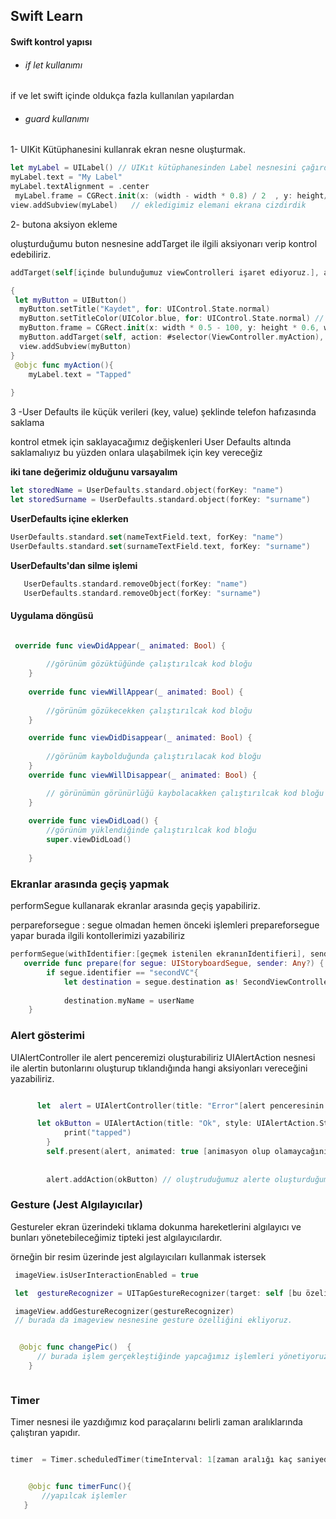 ## Swift Learn

#### Swift kontrol yapısı 
- ###### if let kullanımı
if ve let swift içinde oldukça fazla kullanılan yapılardan 

- ###### guard kullanımı







1- UIKit Kütüphanesini kullanrak ekran nesne oluşturmak. 


```swift
let myLabel = UILabel() // UIKıt kütüphanesinden Label nesnesini çağırdık
myLabel.text = "My Label"
myLabel.textAlignment = .center
 myLabel.frame = CGRect.init(x: (width - width * 0.8) / 2  , y: height/2, width: width * 0.8, height: 50) // ekranin tam ortada durmasi icin ekran genisliginden yazi boyununu cikartip ortaladik. 
view.addSubview(myLabel)   // ekledigimiz elemani ekrana cizdirdik
```


2- butona aksiyon ekleme 

oluşturduğumu buton nesnesine addTarget ile ilgili aksiyonarı verip kontrol edebiliriz.

```swift
addTarget(self[içinde bulunduğumuz viewControlleri işaret ediyoruz.], action: #selector(ViewController.myAction)[sellector ile fonksiyonu işaret ediyoruz ViewController üzerinden myAction fonksiyonunun içinde yazanları işaret ediyoruz], for: UIControl.Event.touchUpInside [bu kısımda dokunma hareketini kontrol ediyoruz.])
```

```swift
{
 let myButton = UIButton()
  myButton.setTitle("Kaydet", for: UIControl.State.normal)
  myButton.setTitleColor(UIColor.blue, for: UIControl.State.normal) // butona tiklandiginda
  myButton.frame = CGRect.init(x: width * 0.5 - 100, y: height * 0.6, width: 200, height: 100) // butonu oluşacağı yeri ekran üzerinde belileme işlemi
  myButton.addTarget(self, action: #selector(ViewController.myAction), for: UIControl.Event.touchUpInside)
  view.addSubview(myButton)
}
 @objc func myAction(){
    myLabel.text = "Tapped"
    
}
```


3 -User Defaults ile küçük verileri (key, value) şeklinde telefon hafızasında saklama 

kontrol etmek için saklayacağımız değişkenleri User Defaults altında saklamalıyız bu yüzden onlara ulaşabilmek için key vereceğiz


**iki tane değerimiz olduğunu varsayalım**


```swift
let storedName = UserDefaults.standard.object(forKey: "name")
let storedSurname = UserDefaults.standard.object(forKey: "surname")
```


**UserDefaults içine eklerken** 

```swift
UserDefaults.standard.set(nameTextField.text, forKey: "name")
UserDefaults.standard.set(surnameTextField.text, forKey: "surname")
```
**UserDefaults'dan silme işlemi**

```swift
   UserDefaults.standard.removeObject(forKey: "name")
   UserDefaults.standard.removeObject(forKey: "surname")
```



#### Uygulama döngüsü 

```swift

 override func viewDidAppear(_ animated: Bool) {
  
        //görünüm gözüktüğünde çalıştırılcak kod bloğu
    }
    
    override func viewWillAppear(_ animated: Bool) {
       
        //görünüm gözükecekken çalıştırılcak kod bloğu
    }

    override func viewDidDisappear(_ animated: Bool) {
     
        //görünüm kaybolduğunda çalıştırılacak kod bloğu 
    }
    override func viewWillDisappear(_ animated: Bool) {

        // görünümün görünürlüğü kaybolacakken çalıştırılcak kod bloğu
    }
    
    override func viewDidLoad() {
        //görünüm yüklendiğinde çalıştırılcak kod bloğu
        super.viewDidLoad()
        
    }
```

### Ekranlar arasında geçiş yapmak 

performSegue kullanarak ekranlar arasında geçiş yapabiliriz.

perpareforsegue : segue olmadan hemen önceki işlemleri prepareforsegue yapar burada ilgili kontollerimizi yazabiliriz

```swift 
performSegue(withIdentifier:[geçmek istenilen ekranınIdentifieri], sender: [göndermek istediğimiz argumanlar])
   override func prepare(for segue: UIStoryboardSegue, sender: Any?) {
        if segue.identifier == "secondVC"{
            let destination = segue.destination as! SecondViewController //destionation kullanarak geceçecğimiz ekran üzerindeki nesneleri alabiiriz. 
          
            destination.myName = userName
    }


```


### Alert gösterimi 
UIAlertController ile alert penceremizi oluşturabiliriz
UIAlertAction nesnesi ile alertin butonlarını oluşturup tıklandığında hangi aksiyonları vereceğini yazabiliriz.


```swift 

      let  alert = UIAlertController(title: "Error"[alert penceresinin başlığı] , message: "Hatalı tıklama yapıldı" , preferredStyle: UIAlertController.Style.alert [kullancağımız ilgili alert tipleri bu style attiributesinin altında]) 

      let okButton = UIAlertAction(title: "Ok", style: UIAlertAction.Style.default) { (UIAlertAction) in
            print("tapped")
        }
        self.present(alert, animated: true [animasyon olup olamaycağını bool olarak belirtiyoruz], completion: nil [işlem olduktan sonra herhangi bir işlem yapılıp yapılmayacağını söylüyoruz])  // burada alert animasyonlarını belirleyebiliriz.
        
       
        alert.addAction(okButton) // oluştruduğumuz alerte oluşturduğumuz butonları addAction ile ekledik.


```

### Gesture (Jest Algılayıcılar)

Gestureler ekran üzerindeki tıklama dokunma hareketlerini algılayıcı ve bunları yönetebileceğimiz tipteki jest algılayıcılardır.

örneğin bir resim üzerinde jest algılayıcıları kullanmak istersek 

```swift
 imageView.isUserInteractionEnabled = true

 let  gestureRecognizer = UITapGestureRecognizer(target: self [bu özeliği viewController üzerinden kullanacağımızı belirtiyoruz] , action: #selector(changePic) [bu işlem olduğunda oluşacak işlemi sellector olarak tanımlıyoruz])

 imageView.addGestureRecognizer(gestureRecognizer) 
 // burada da imageview nesnesine gesture özelliğini ekliyoruz.


  @objc func changePic()  {
      // burada işlem gerçekleştiğinde yapcağımız işlemleri yönetiyoruz.
    }



```


### Timer 

Timer nesnesi ile yazdığımız kod paraçalarını belirli zaman aralıklarında çalıştıran yapıdır.

 ```swift 

 timer  = Timer.scheduledTimer(timeInterval: 1[zaman aralığı kaç saniyede bir işlemi tekrarlaması gerektiğini yazıyoruz.], target: self [burada tanımladığımız alan olan viewContolleri işaret etmek için self kullanıyoruz], selector: #selector(timerFunc) [burada yapılacak işlemler], userInfo: nil, repeats: true [tekrar ediğ etmeyeceğini kontrol ediyoruz.])


     @objc func timerFunc(){
        //yapılcak işlemler
    }
 
 ```




 


